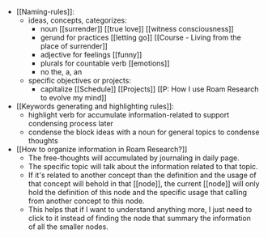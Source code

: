 - [[Naming-rules]]:
    - ideas, concepts, categorizes:
        - noun [[surrender]] [[true love]] [[witness consciousness]]
        - gerund for practices [[letting go]] [[Course - Living from the place of surrender]]
        - adjective for feelings [[funny]]
        - plurals for countable verb [[emotions]] 
        - no the, a, an
    - specific objectives or projects:
        - capitalize [[Schedule]] [[Projects]] [[P: How I use Roam Research to evolve my mind]]
- [[Keywords generating and highlighting rules]]:
    - highlight verb for accumulate information-related to support condensing process later
    - condense the block ideas with a noun for general topics to condense thoughts
- [[How to organize information in Roam Research?]]
    - The free-thoughts will accumulated by journaling in daily page.
    - The specific topic will talk about the information related to that topic.
    - If it's related to another concept than the definition and the usage of that concept will behold in that [[node]], the current [[node]] will only hold the definition of this node and the specific usage that calling from another concept to this node.
    - This helps that if I want to understand anything more, I just need to click to it instead of finding the node that summary the information of all the smaller nodes. 
